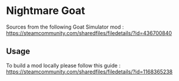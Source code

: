 # Nightmare Goat

Sources from the following Goat Simulator mod : https://steamcommunity.com/sharedfiles/filedetails/?id=436700840

## Usage

To build a mod locally please follow this guide : https://steamcommunity.com/sharedfiles/filedetails/?id=1168365238